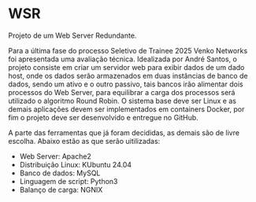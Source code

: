 # WSR
Projeto de um Web Server Redundante.

Para a última fase do processo Seletivo de Trainee 2025 Venko Networks foi apresentada uma avaliação técnica.
Idealizada por André Santos, o projeto consiste em criar um servidor web para exibir dados de um dado host,
onde os dados serão armazenados em duas instâncias de banco de dados, sendo um ativo e o outro passivo, tais 
bancos irão alimentar dois processos do Web Server, para equilibrar a carga dos processos será utilizado o algoritmo
Round Robin. O sistema base deve ser Linux e as demais aplicações devem ser implementados em containers Docker,
por fim o projeto deve ser desenvolvido e entregue no GitHub.

A parte das ferramentas que já foram decididas, as demais são de livre escolha. Abaixo estão as que serão uitilizadas:

- Web Server: Apache2
- Distribuição Linux: KUbuntu 24.04
- Banco de dados: MySQL
- Linguagem de script: Python3
- Balanço de carga: NGNIX


